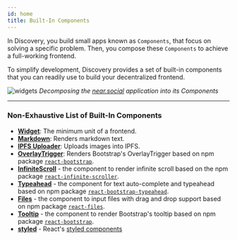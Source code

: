 ```yaml
---
id: home
title: Built-In Components
---
```


In Discovery, you build small apps known as `Components`, that focus on solving a specific problem. Then, you compose these `Components` to achieve a full-working frontend.

To simplify development, Discovery provides a set of built-in components that  you can readily use to build your decentralized frontend.


![widgets](@site/static/docs/widgets.jpeg)
*Decomposing the [near.social](https://near.social) application into its Components*

---

### Non-Exhaustive List of Built-In Components 

- **[Widget](./widget.md)**: The minimum unit of a frontend.
- **[Markdown](./markdown.md)**: Renders markdown text.
- **[IPFS Uploader](./ipfsimageupload.md)**: Uploads images into IPFS.
- **[OverlayTrigger](./overlayTrigger.md)**: Renders Bootstrap's OverlayTrigger based on npm package [`react-bootstrap`](https://www.npmjs.com/package/react-bootstrap).
- **[InfiniteScroll](./infiniteScroll.md)** - the component to render infinite scroll based on the npm package [`react-infinite-scroller`](https://www.npmjs.com/package/react-infinite-scroller).
- **[Typeahead](./typeahead.md)** - the component for text auto-complete and typeahead based on npm package [`react-bootstrap-typeahead`](https://www.npmjs.com/package/react-bootstrap-typeahead).
- **[Files](./files.md)** - the component to input files with drag and drop support based on npm package [`react-files`](https://www.npmjs.com/package/react-files).
- **[Tooltip](./tooltip.md)** - the component to render Bootstrap's tooltip based on npm package [`react-bootstrap`](https://www.npmjs.com/package/react-bootstrap).
- **[styled](./styledComponents.md)** - React's [styled components](https://styled-components.com/)
